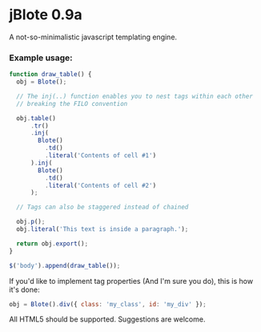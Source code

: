 jBlote 0.9a
======

A not-so-minimalistic javascript templating engine.

### Example usage:

```javascript
function draw_table() {
  obj = Blote();

  // The inj(..) function enables you to nest tags within each other
  // breaking the FILO convention

  obj.table()
      .tr()
      .inj(
        Blote()
          .td()
          .literal('Contents of cell #1')
      ).inj(
        Blote()
          .td()
          .literal('Contents of cell #2')
      );

  // Tags can also be staggered instead of chained

  obj.p();
  obj.literal('This text is inside a paragraph.');

  return obj.export();
}

$('body').append(draw_table());
```

If you'd like to implement tag properties (And I'm sure you do), this is how it's done:

```javascript
obj = Blote().div({ class: 'my_class', id: 'my_div' });
```

All HTML5 should be supported. Suggestions are welcome.